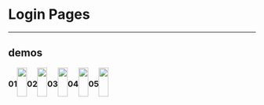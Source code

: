 # Login Pages
___

## demos


<div style="display:flex;">
  
### 01    
  <a href="https://github.com/alisharifyy/Html-Page/tree/main/Login-Pages/01-Twitter-Login">
  <img src="https://github.com/alisharifyy/Html-Page/blob/main/Login-Pages/01-Twitter-Login/img/twitter.png" width="100%">   
  </a>


### 02 
 <a href="https://github.com/alisharifyy/Html-Page/tree/main/Login-Pages/02-SpeedProd-Login">
  <img src="https://github.com/alisharifyy/Html-Page/blob/main/Login-Pages/02-SpeedProd-Login/img/demo.png" width="100%" > 
  </a>

### 03 
  <a href="https://github.com/alisharifyy/Html-Page/tree/main/Login-Pages/03-login-Profile"> 
  <img src="https://github.com/alisharifyy/Html-Page/blob/main/Login-Pages/03-login-Profile/img/login.png" width="100%" >
  </a>

### 04 
  <a href="https://github.com/alisharifyy/Html-Page/tree/main/Login-Pages/04-login_page"> 
  <img src="https://github.com/alisharifyy/Html-Page/blob/main/Login-Pages/04-login_page/img/demo.png" width="100%" >
  </a>

### 05 
  <a href="https://github.com/alisharifyy/Html-Page/tree/main/Login-Pages/05-login-page"> 
  <img src="https://github.com/alisharifyy/Html-Page/blob/main/Login-Pages/05-login-page/img/demo.png" width="100%" >
  </a>




</div>
